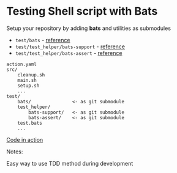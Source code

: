 <!-- .slide: class="with-code" -->

# Testing Shell script with Bats

Setup your repository by adding **bats** and utilities as submodules

- `test/bats` - [reference](https://github.com/bats-core/bats-core.git)
- `test/test_helper/bats-support` - [reference](https://github.com/bats-core/bats-support.git)
- `test/test_helper/bats-assert` - [reference](https://github.com/bats-core/bats-assert.git)

```text [1-5|8,10-11|12]
action.yaml
src/
    cleanup.sh
    main.sh
    setup.sh
    ...
test/
    bats/               <- as git submodule
    test_helper/
        bats-support/   <- as git submodule
        bats-assert/    <- as git submodule
    test.bats
    ...
```

[Code in action](https://github.com/sfeir-open-source/sfeir-school-github-action-dev/blob/main/tests)
<!-- .element: class="credits" -->

Notes:

Easy way to use TDD method during development

